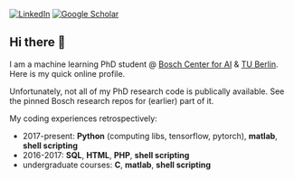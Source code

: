 
[![LinkedIn](https://img.shields.io/badge/LinkedIn-%230A66C2.svg?style=flat&logo=LinkedIn&logoColor=white)](https://www.linkedin.com/in/cen-you-li-27563018a/)
[![Google Scholar](https://img.shields.io/badge/Google%20Scholar-%234285F4.svg?style=flat&logo=googlescholar&logoColor=white)](https://scholar.google.com/citations?user=MhabRtkAAAAJ&hl=zh-TW)

## Hi there 👋

I am a machine learning PhD student @ [Bosch Center for AI](https://www.bosch-ai.com/) \& [TU Berlin](https://argmin.lis.tu-berlin.de/).
Here is my quick online profile.

Unfortunately, not all of my PhD research code is publically available. See the pinned Bosch research repos for (earlier) part of it.

My coding experiences retrospectively:

- 2017-present: **Python** (computing libs, tensorflow, pytorch), **matlab**, **shell scripting** 
- 2016-2017: **SQL**, **HTML**, **PHP**, **shell scripting**
- undergraduate courses: **C**, **matlab**, **shell scripting**

<!--
**leescott82/leescott82** is a ✨ _special_ ✨ repository because its `README.md` (this file) appears on your GitHub profile.

Here are some ideas to get you started:

- 🔭 I’m currently working on ...
- 🌱 I’m currently learning ...
- 👯 I’m looking to collaborate on ...
- 🤔 I’m looking for help with ...
- 💬 Ask me about ...
- 📫 How to reach me: ...
- 😄 Pronouns: ...
- ⚡ Fun fact: ...
-->
